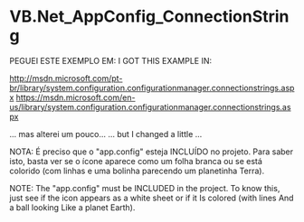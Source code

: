 ﻿# VB.Net_AppConfig_ConnectionString

PEGUEI ESTE EXEMPLO EM:
I GOT THIS EXAMPLE IN:

http://msdn.microsoft.com/pt-br/library/system.configuration.configurationmanager.connectionstrings.aspx
https://msdn.microsoft.com/en-us/library/system.configuration.configurationmanager.connectionstrings.aspx

... mas alterei um pouco...
... but I changed a little ...

NOTA: É preciso que o "app.config" esteja INCLUÍDO no projeto. Para saber isto, basta ver se o ícone aparece como um folha branca ou 
      se está colorido (com linhas e uma bolinha parecendo um planetinha Terra).

NOTE: The "app.config" must be INCLUDED in the project. To know this, just see if the icon appears as a white sheet or 
      if it Is colored (with lines And a ball looking Like a planet Earth).
